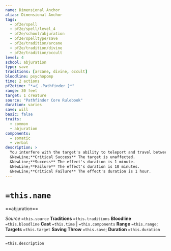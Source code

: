 ```yaml
---
name: Dimensional Anchor
alias: Dimensional Anchor
tags:
  - pf2e/spell
  - pf2e/spell/level_4
  - pf2e/school/abjuration
  - pf2e/spelltype/save
  - pf2e/tradition/arcane
  - pf2e/tradition/divine
  - pf2e/tradition/occult
level: 4
school: abjuration
type: save
traditions: [arcane, divine, occult]
bloodline: psychopomp
time: 2 actions
pf2etime: "*⬺{ .Pathfinder }*"
range: 30 feet
target: 1 creature
source: "Pathfinder Core Rulebook"
duration: varies
save: will
basic: false
traits:
  - common
  - abjuration
components:
  - somatic
  - verbal
description: >
  You interfere with the target's ability to teleport and travel between dimensions. Dimensional anchor attempts to counteract any teleportation effect, or any effect that would move the target to a different plane. The duration is determined by the target's Will save.
  &NewLine;**Critical Success** The target is unaffected.
  &NewLine;**Success** The effect's duration is 1 minute.
  &NewLine;**Failure** The effect's duration is 10 minutes.
  &NewLine;**Critical Failure** The effect's duration is 1 hour.
---
```

# `=this.name`
==abjuration==

*Source* `=this.source`
**Traditions** `=this.traditions`
**Bloodline** `=this.bloodline`
**Cast** `=this.time` | `=this.components`
**Range** `=this.range`; **Targets** `=this.target`
**Saving Throw** `=this.save`; **Duration** `=this.duration`

***
`=this.description`